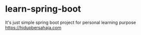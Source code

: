 # learn-spring-boot
It's just simple spring boot project for personal learning purpose
https://hidupbersahaja.com
